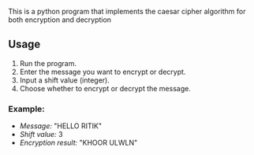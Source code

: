 This is a python program that implements the caesar cipher algorithm for both encryption and decryption
## Usage

1. Run the program.
2. Enter the message you want to encrypt or decrypt.
3. Input a shift value (integer).
4. Choose whether to encrypt or decrypt the message.

### Example:
- *Message:* "HELLO RITIK"
- *Shift value:* 3
- *Encryption result:* "KHOOR ULWLN"
